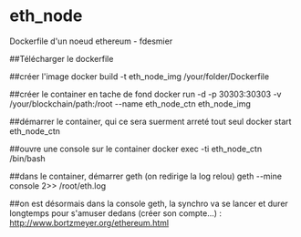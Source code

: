 # eth_node
Dockerfile d'un noeud ethereum - fdesmier

##Télécharger le dockerfile

##créer l'image
docker build -t eth_node_img /your/folder/Dockerfile

##créer le container en tache de fond
docker run -d -p 30303:30303 -v /your/blockchain/path:/root --name eth_node_ctn eth_node_img

##démarrer le container, qui ce sera suerment arreté tout seul
docker start eth_node_ctn

##ouvre une console sur le container
docker exec -ti eth_node_ctn /bin/bash

##dans le container, démarrer geth (on redirige la log relou)
geth --mine console 2>> /root/eth.log

##on est désormais dans la console geth, la synchro va se lancer et durer longtemps
pour s'amuser dedans (créer son compte...) : http://www.bortzmeyer.org/ethereum.html
